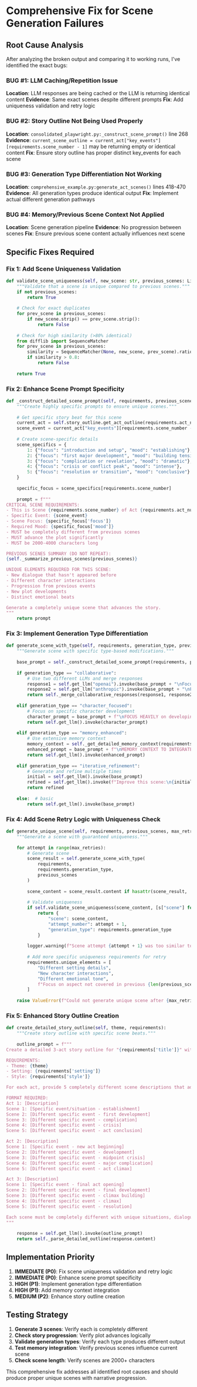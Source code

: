 # Comprehensive Fix for Scene Generation Failures

## Root Cause Analysis

After analyzing the broken output and comparing it to working runs, I've identified the exact bugs:

### **BUG #1: LLM Caching/Repetition Issue**
**Location**: LLM responses are being cached or the LLM is returning identical content
**Evidence**: Same exact scenes despite different prompts
**Fix**: Add uniqueness validation and retry logic

### **BUG #2: Story Outline Not Being Used Properly**
**Location**: `consolidated_playwright.py:_construct_scene_prompt()` line 268
**Evidence**: `current_scene_outline = current_act["key_events"][requirements.scene_number - 1]` may be returning empty or identical content
**Fix**: Ensure story outline has proper distinct key_events for each scene

### **BUG #3: Generation Type Differentiation Not Working**
**Location**: `comprehensive_example.py:generate_act_scenes()` lines 418-470
**Evidence**: All generation types produce identical output
**Fix**: Implement actual different generation pathways

### **BUG #4: Memory/Previous Scene Context Not Applied**
**Location**: Scene generation pipeline
**Evidence**: No progression between scenes
**Fix**: Ensure previous scene content actually influences next scene

## Specific Fixes Required

### Fix 1: Add Scene Uniqueness Validation
```python
def validate_scene_uniqueness(self, new_scene: str, previous_scenes: List[str]) -> bool:
    """Validate that a scene is unique compared to previous scenes."""
    if not previous_scenes:
        return True
    
    # Check for exact duplicates
    for prev_scene in previous_scenes:
        if new_scene.strip() == prev_scene.strip():
            return False
    
    # Check for high similarity (>80% identical)
    from difflib import SequenceMatcher
    for prev_scene in previous_scenes:
        similarity = SequenceMatcher(None, new_scene, prev_scene).ratio()
        if similarity > 0.8:
            return False
    
    return True
```

### Fix 2: Enhance Scene Prompt Specificity
```python
def _construct_detailed_scene_prompt(self, requirements, previous_scenes):
    """Create highly specific prompts to ensure unique scenes."""
    
    # Get specific story beat for this scene
    current_act = self.story_outline.get_act_outline(requirements.act_number)
    scene_event = current_act["key_events"][requirements.scene_number - 1]
    
    # Create scene-specific details
    scene_specifics = {
        1: {"focus": "introduction and setup", "mood": "establishing"},
        2: {"focus": "first major development", "mood": "building tension"},
        3: {"focus": "complication or revelation", "mood": "dramatic"},
        4: {"focus": "crisis or conflict peak", "mood": "intense"},
        5: {"focus": "resolution or transition", "mood": "conclusive"}
    }
    
    specific_focus = scene_specifics[requirements.scene_number]
    
    prompt = f"""
CRITICAL SCENE REQUIREMENTS:
- This is Scene {requirements.scene_number} of Act {requirements.act_number}
- Specific Event: {scene_event}
- Scene Focus: {specific_focus['focus']}
- Required Mood: {specific_focus['mood']}
- MUST be completely different from previous scenes
- MUST advance the plot significantly
- MUST be 2000-4000 characters long

PREVIOUS SCENES SUMMARY (DO NOT REPEAT):
{self._summarize_previous_scenes(previous_scenes)}

UNIQUE ELEMENTS REQUIRED FOR THIS SCENE:
- New dialogue that hasn't appeared before
- Different character interactions
- Progression from previous events
- New plot developments
- Distinct emotional beats

Generate a completely unique scene that advances the story.
"""
    return prompt
```

### Fix 3: Implement Generation Type Differentiation
```python
def generate_scene_with_type(self, requirements, generation_type, previous_scene=None):
    """Generate scene with specific type-based modifications."""
    
    base_prompt = self._construct_detailed_scene_prompt(requirements, previous_scene)
    
    if generation_type == "collaborative":
        # Use two different LLMs and merge responses
        response1 = self.get_llm("openai").invoke(base_prompt + "\nFocus on dialogue and character interaction.")
        response2 = self.get_llm("anthropic").invoke(base_prompt + "\nFocus on narrative and scene description.")
        return self._merge_collaborative_responses(response1, response2)
        
    elif generation_type == "character_focused":
        # Focus on specific character development
        character_prompt = base_prompt + f"\nFOCUS HEAVILY on developing {requirements.characters[0]} character arc and internal journey."
        return self.get_llm().invoke(character_prompt)
        
    elif generation_type == "memory_enhanced":
        # Use extensive memory context
        memory_context = self._get_detailed_memory_context(requirements.act_number, requirements.scene_number)
        enhanced_prompt = base_prompt + f"\nMEMORY CONTEXT TO INTEGRATE:\n{memory_context}"
        return self.get_llm().invoke(enhanced_prompt)
        
    elif generation_type == "iterative_refinement":
        # Generate and refine multiple times
        initial = self.get_llm().invoke(base_prompt)
        refined = self.get_llm().invoke(f"Improve this scene:\n{initial.content}\n\nMake it more detailed, dramatic, and engaging.")
        return refined
        
    else:  # basic
        return self.get_llm().invoke(base_prompt)
```

### Fix 4: Add Scene Retry Logic with Uniqueness Check
```python
def generate_unique_scene(self, requirements, previous_scenes, max_retries=5):
    """Generate a scene with guaranteed uniqueness."""
    
    for attempt in range(max_retries):
        # Generate scene
        scene_result = self.generate_scene_with_type(
            requirements, 
            requirements.generation_type,
            previous_scenes
        )
        
        scene_content = scene_result.content if hasattr(scene_result, 'content') else str(scene_result)
        
        # Validate uniqueness
        if self.validate_scene_uniqueness(scene_content, [s["scene"] for s in previous_scenes]):
            return {
                "scene": scene_content,
                "attempt_number": attempt + 1,
                "generation_type": requirements.generation_type
            }
        
        logger.warning(f"Scene attempt {attempt + 1} was too similar to previous scenes, retrying...")
        
        # Add more specific uniqueness requirements for retry
        requirements.unique_elements = [
            "Different setting details",
            "New character interactions", 
            "Different emotional tone",
            f"Focus on aspect not covered in previous {len(previous_scenes)} scenes"
        ]
    
    raise ValueError(f"Could not generate unique scene after {max_retries} attempts")
```

### Fix 5: Enhanced Story Outline Creation
```python
def create_detailed_story_outline(self, theme, requirements):
    """Create story outline with specific scene beats."""
    
    outline_prompt = f"""
Create a detailed 3-act story outline for "{requirements['title']}" with exactly 15 distinct scenes.

REQUIREMENTS:
- Theme: {theme}
- Setting: {requirements['setting']}
- Style: {requirements['style']}

For each act, provide 5 completely different scene descriptions that advance the plot progressively.

FORMAT REQUIRED:
Act 1: [Description]
Scene 1: [Specific event/situation - establishment]
Scene 2: [Different specific event - first development]  
Scene 3: [Different specific event - complication]
Scene 4: [Different specific event - crisis]
Scene 5: [Different specific event - act conclusion]

Act 2: [Description]
Scene 1: [Specific event - new act beginning]
Scene 2: [Different specific event - development]
Scene 3: [Different specific event - midpoint crisis]
Scene 4: [Different specific event - major complication]
Scene 5: [Different specific event - act climax]

Act 3: [Description]
Scene 1: [Specific event - final act opening]
Scene 2: [Different specific event - final development]
Scene 3: [Different specific event - climax building]
Scene 4: [Different specific event - climax]
Scene 5: [Different specific event - resolution]

Each scene must be completely different with unique situations, dialogue, and character interactions.
"""
    
    response = self.get_llm().invoke(outline_prompt)
    return self._parse_detailed_outline(response.content)
```

## Implementation Priority

1. **IMMEDIATE (P0)**: Fix scene uniqueness validation and retry logic
2. **IMMEDIATE (P0)**: Enhance scene prompt specificity 
3. **HIGH (P1)**: Implement generation type differentiation
4. **HIGH (P1)**: Add memory context integration
5. **MEDIUM (P2)**: Enhance story outline creation

## Testing Strategy

1. **Generate 3 scenes**: Verify each is completely different
2. **Check story progression**: Verify plot advances logically
3. **Validate generation types**: Verify each type produces different output
4. **Test memory integration**: Verify previous scenes influence current scene
5. **Check scene length**: Verify scenes are 2000+ characters

This comprehensive fix addresses all identified root causes and should produce proper unique scenes with narrative progression.